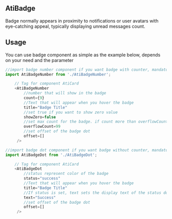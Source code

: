 ## AtiBadge
Badge normally appears in proximity to notifications or user avatars with eye-catching appeal, typically displaying unread messages count.

## Usage
You can use badge component as simple as the example below, depends on your need and the parameter 
```js
//import badge number component if you want badge with counter, mandatory things you must do
import AtiBadgeNumber from './AtiBadgeNumber';

    // Tag for component AtiCard 
    <AtiBadgeNumber 
        //number that will show in the badge
        count={9}
        //Text that will appear when you hover the badge
        title="Badge Title"
        //set true if you want to show zero value
        showZero=false
        //set max count for the badge. if count more than overflowCount, then number will show +
        overflowCount=99
        //set offset of the badge dot
        offset=[]
     />
```

```js
//import badge dot component if you want badge without counter, mandatory things you must do
import AtiBadgeDot from './AtiBadgeDot';

    // Tag for component AtiCard 
    <AtiBadgeDot 
        //status represent color of the badge
        status="success"
        //Text that will appear when you hover the badge
        title="Badge Title"
        //If status is set, text sets the display text of the status dot
        text="Success"
        //set offset of the badge dot
        offset=[]
     />
```


